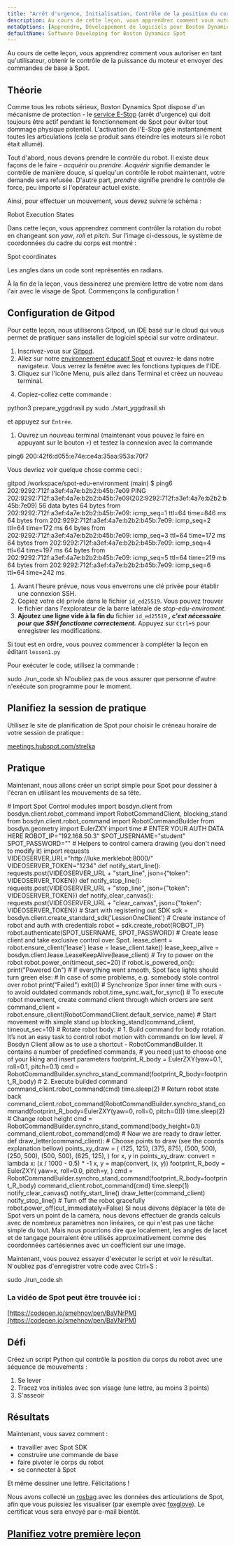 ```yaml
---
title: "Arrêt d'urgence, Initialisation, Contrôle de la position du corps"
description: Au cours de cette leçon, vous apprendrez comment vous autoriser en tant qu'utilisateur, obtenir le contrôle de la puissance du moteur et envoyer des commandes de base à Spot.
metaOptions: [Apprendre, Développement de logiciels pour Boston Dynamics Spot]
defaultName: Software Developing for Boston Dynamics Spot
---
```


<RoboAcademyText fWeight="500">
Au cours de cette leçon, vous apprendrez comment vous autoriser en tant qu'utilisateur, obtenir le contrôle de la puissance du moteur et envoyer des commandes de base à Spot.
</RoboAcademyText>

## Théorie

Comme tous les robots sérieux, Boston Dynamics Spot dispose d'un mécanisme de protection - le [service E-Stop](https://dev.bostondynamics.com/docs/concepts/estop_service) (arrêt d'urgence) qui doit toujours être actif pendant le fonctionnement de Spot pour éviter tout dommage physique potentiel. L'activation de l'E-Stop gèle instantanément toutes les articulations (cela se produit sans éteindre les moteurs si le robot était allumé).

Tout d'abord, nous devons prendre le contrôle du robot. Il existe deux façons de le faire - *acquérir* ou *prendre*. *Acquérir* signifie demander le contrôle de manière douce, si quelqu'un contrôle le robot maintenant, votre demande sera refusée. D'autre part, *prendre* signifie prendre le contrôle de force, peu importe si l'opérateur actuel existe.

Ainsi, pour effectuer un mouvement, vous devez suivre le schéma :

<LessonImages src="boston-dynamics-spot/e_stop_scheme.png" alt="États d'exécution du robot" imageClasses="mb"/>

Robot Execution States

Dans cette leçon, vous apprendrez comment contrôler la rotation du robot en changeant son *yaw*, *roll* et *pitch*. Sur l'image ci-dessous, le système de coordonnées du cadre du corps est montré :

<LessonImages src="boston-dynamics-spot/spot_coords.png" alt="Coordonnées de Spot" imageClasses="mb"/>

Spot coordinates

<RoboAcademyText fWeight="300" fSize="90%">
Les angles dans un code sont représentés en radians.
</RoboAcademyText>

À la fin de la leçon, vous dessinerez une première lettre de votre nom dans l'air avec le visage de Spot. Commençons la configuration !

## Configuration de Gitpod

Pour cette leçon, nous utiliserons Gitpod, un IDE basé sur le cloud qui vous permet de pratiquer sans installer de logiciel spécial sur votre ordinateur.

1. Inscrivez-vous sur [Gitpod](https://gitpod.io/).
2. Allez sur notre [environnement éducatif Spot](https://gitpod.io/#github.com/merklebot/spot-edu-environment) et ouvrez-le dans notre navigateur. Vous verrez la fenêtre avec les fonctions typiques de l'IDE. 
3. Cliquez sur l'icône Menu, puis allez dans Terminal et créez un nouveau terminal.

<LessonImages src="boston-dynamics-spot/gitpod_terminal.png" alt="terminal" imageClasses="mb"/>
    
    
4. Copiez-collez cette commande :

<LessonCodeWrapper language="bash" codeClass="big-code">
python3 prepare_yggdrasil.py
sudo ./start_yggdrasil.sh

</LessonCodeWrapper>

et appuyez sur `Entrée`.

1. Ouvrez un nouveau terminal (maintenant vous pouvez le faire en appuyant sur le bouton `+`) et testez la connexion avec la commande

<LessonCodeWrapper language="bash" codeClass="big-code">
ping6 200:42f6:d055:e74e:ce4a:35aa:953a:70f7

</LessonCodeWrapper>

Vous devriez voir quelque chose comme ceci :

<LessonCodeWrapper language="bash" codeClass="big-code">
gitpod /workspace/spot-edu-environment (main) $ ping6 202:9292:712f:a3ef:4a7e:b2b2:b45b:7e09
PING 202:9292:712f:a3ef:4a7e:b2b2:b45b:7e09(202:9292:712f:a3ef:4a7e:b2b2:b45b:7e09) 56 data bytes
64 bytes from 202:9292:712f:a3ef:4a7e:b2b2:b45b:7e09: icmp_seq=1 ttl=64 time=846 ms
64 bytes from 202:9292:712f:a3ef:4a7e:b2b2:b45b:7e09: icmp_seq=2 ttl=64 time=172 ms
64 bytes from 202:9292:712f:a3ef:4a7e:b2b2:b45b:7e09: icmp_seq=3 ttl=64 time=172 ms
64 bytes from 202:9292:712f:a3ef:4a7e:b2b2:b45b:7e09: icmp_seq=4 ttl=64 time=197 ms
64 bytes from 202:9292:712f:a3ef:4a7e:b2b2:b45b:7e09: icmp_seq=5 ttl=64 time=219 ms
64 bytes from 202:9292:712f:a3ef:4a7e:b2b2:b45b:7e09: icmp_seq=6 ttl=64 time=242 ms

</LessonCodeWrapper>

1. Avant l'heure prévue, nous vous enverrons une clé privée pour établir une connexion SSH.
2. Copiez votre clé privée dans le fichier `id_ed25519`. Vous pouvez trouver le fichier dans l'explorateur de la barre latérale de *stop-edu-enviroment*.
3. **Ajoutez une ligne vide à la fin du** fichier `id_ed25519` ***, c'est nécessaire pour que SSH fonctionne correctement.*** Appuyez sur `Ctrl+S` pour enregistrer les modifications.

Si tout est en ordre, vous pouvez commencer à compléter la leçon en éditant `lesson1.py`

Pour exécuter le code, utilisez la commande :


<LessonCodeWrapper language="bash">
sudo ./run_code.sh

</LessonCodeWrapper>


<RoboAcademyText fWeight="700" fStyle="normal">
N'oubliez pas de vous assurer que personne d'autre n'exécute son programme pour le moment.
</RoboAcademyText>


## Planifiez la session de pratique

Utilisez le site de planification de Spot pour choisir le créneau horaire de votre session de pratique :

[meetings.hubspot.com/strelka](https://meetings.hubspot.com/strelka)

## Pratique

Maintenant, nous allons créer un script simple pour Spot pour dessiner à l'écran en utilisant les mouvements de sa tête. 

<LessonCodeWrapper language="python" codeClass="big-code">
# Import Spot Control modules
import bosdyn.client
from bosdyn.client.robot_command import RobotCommandClient, blocking_stand
from bosdyn.client.robot_command import RobotCommandBuilder
from bosdyn.geometry import EulerZXY
import time
# ENTER YOUR AUTH DATA HERE
ROBOT_IP="192.168.50.3"
SPOT_USERNAME="student"
SPOT_PASSWORD=""
# Helpers to control camera drawing (you don't need to modify it)
import requests
VIDEOSERVER_URL="http://luke.merklebot:8000/"
VIDEOSERVER_TOKEN="1234"
def notify_start_line():
  requests.post(VIDEOSERVER_URL + "start_line", json={"token": VIDEOSERVER_TOKEN})
def notify_stop_line():
  requests.post(VIDEOSERVER_URL + "stop_line", json={"token": VIDEOSERVER_TOKEN})
def notify_clear_canvas():
    requests.post(VIDEOSERVER_URL + "clear_canvas", json={"token": VIDEOSERVER_TOKEN})
# Start with registering out SDK
sdk = bosdyn.client.create_standard_sdk('LessonOneClient')
# Create instance of robot and auth with credentials
robot = sdk.create_robot(ROBOT_IP)
robot.authenticate(SPOT_USERNAME, SPOT_PASSWORD)
# Create lease client and take exclusive control over Spot.  
lease_client = robot.ensure_client('lease')
lease = lease_client.take()
lease_keep_alive = bosdyn.client.lease.LeaseKeepAlive(lease_client)
# Try to power on the robot
robot.power_on(timeout_sec=20)
if robot.is_powered_on():
    print("Powered On")
		# If everything went smooth, Spot face lights should turn green
else:
		# In case of some problems, e.g. somebody stole control over robot
    print("Failed")
    exit(0)
# Synchronize Spor inner time with ours - to avoid outdated commands
robot.time_sync.wait_for_sync()
# To execute robot movement, create command client through which orders are sent
command_client = robot.ensure_client(RobotCommandClient.default_service_name)
# Start movement with simple stand up
blocking_stand(command_client, timeout_sec=10)
# Rotate robot body:
#  1. Build command for body rotation. It’s not an easy task to control robot motion with commands on low level. 
#     Bosdyn Client allow as to use a shortcut - RobotCommandBuilder. It contains a number of predefined commands, 
#     you need just to choose one of your liking and insert parameters
footprint_R_body = EulerZXY(yaw=0.1, roll=0.1, pitch=0.1)
cmd = RobotCommandBuilder.synchro_stand_command(footprint_R_body=footprint_R_body)
#  2. Execute builded command
command_client.robot_command(cmd)
time.sleep(2)
# Return robot state back
command_client.robot_command(RobotCommandBuilder.synchro_stand_command(footprint_R_body=EulerZXY(yaw=0, roll=0, pitch=0)))
time.sleep(2)
# Change robot height
cmd = RobotCommandBuilder.synchro_stand_command(body_height=0.1)
command_client.robot_command(cmd)
# Now we are ready to draw letter. 
def draw_letter(command_client):
		# Choose points to draw (see the coords explanation bellow)
    points_xy_draw = (
        (125, 125),
        (375, 875),
        (500, 500),
        (250, 500),
        (500, 500),
        (625, 125),
    )
    for x, y in points_xy_draw:
        convert = lambda x: (x / 1000 - 0.5) * -1
        x, y = map(convert, (x, y))
        footprint_R_body = EulerZXY(
            yaw=x, 
            roll=0.0, 
            pitch=y,
        )
        cmd = RobotCommandBuilder.synchro_stand_command(footprint_R_body=footprint_R_body)
        command_client.robot_command(cmd)
        time.sleep(1)
notify_clear_canvas()
notify_start_line()
draw_letter(command_client)
notify_stop_line()
# Turn off the robot gracefully
robot.power_off(cut_immediately=False)

</LessonCodeWrapper>

<RoboAcademyText fWeight="300" fSize="90%">
Si nous devons déplacer la tête de Spot vers un point de la caméra, nous devons effectuer de grands calculs avec de nombreux paramètres non linéaires, ce qui n'est pas une tâche simple du tout. Mais nous pourrions dire que localement, les angles de lacet et de tangage pourraient être utilisés approximativement comme des coordonnées cartésiennes avec un coefficient sur une image.
</RoboAcademyText>


<LessonImages src="boston-dynamics-spot/cartesian.jpeg" alt="spot" imageClasses="mb"/>

Maintenant, vous pouvez essayer d'exécuter le script et voir le résultat. N'oubliez pas d'enregistrer votre code avec Ctrl+S :

<LessonCodeWrapper language="bash">
sudo ./run_code.sh
</LessonCodeWrapper>


### La vidéo de Spot peut être trouvée ici :
[https://codepen.io/smehnov/pen/BaVNrPM](https://codepen.io/smehnov/pen/BaVNrPM)


## Défi
Créez un script Python qui contrôle la position du corps du robot avec une séquence de mouvements :

1. Se lever
2. Tracez vos initiales avec son visage (une lettre, au moins 3 points)
3. S'asseoir

## Résultats

Maintenant, vous savez comment :

- travailler avec Spot SDK
- construire une commande de base
- faire pivoter le corps du robot
- se connecter à Spot

Et même dessiner une lettre. Félicitations !


<RoboAcademyText fWeight="500">

Nous avons collecté un [rosbag](http://wiki.ros.org/rosbag) avec les données des articulations de Spot, afin que vous puissiez les visualiser (par exemple avec [foxglove](https://www.notion.so/Lesson-1-Emergency-Stop-Initialization-Body-Position-Control-4ccf6316330d4680ab1bb571b2b788d5)). Le certificat vous sera envoyé par e-mail bientôt.

</RoboAcademyText> 


## [Planifiez votre première leçon](https://meetings.hubspot.com/strelka)